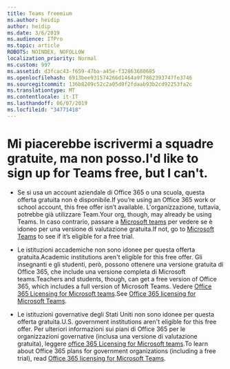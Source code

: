 ```yaml
---
title: Teams freemium
ms.author: heidip
author: heidip
ms.date: 3/6/2019
ms.audience: ITPro
ms.topic: article
ROBOTS: NOINDEX, NOFOLLOW
localization_priority: Normal
ms.custom: 997
ms.assetid: d3fcac43-f659-47ba-a45e-f32863680685
ms.openlocfilehash: 6913bee931574266d1464a9f7862393747fe3746
ms.sourcegitcommit: 136b8209c52c2a05d0f2fdaab93b2cd92253fa2c
ms.translationtype: MT
ms.contentlocale: it-IT
ms.lasthandoff: 06/07/2019
ms.locfileid: "34771418"
---
```

# <a name="id-like-to-sign-up-for-teams-free-but-i-cant"></a><span data-ttu-id="710ad-102">Mi piacerebbe iscrivermi a squadre gratuite, ma non posso.</span><span class="sxs-lookup"><span data-stu-id="710ad-102">I'd like to sign up for Teams free, but I can't.</span></span>

- <span data-ttu-id="710ad-103">Se si usa un account aziendale di Office 365 o una scuola, questa offerta gratuita non è disponibile.</span><span class="sxs-lookup"><span data-stu-id="710ad-103">If you’re using an Office 365 work or school account, this free offer isn’t available.</span></span> <span data-ttu-id="710ad-104">L'organizzazione, tuttavia, potrebbe già utilizzare Team.</span><span class="sxs-lookup"><span data-stu-id="710ad-104">Your org, though, may already be using Teams.</span></span> <span data-ttu-id="710ad-105">In caso contrario, passare a [Microsoft teams](https://products.office.com/microsoft-teams/group-chat-software) per vedere se è idoneo per una versione di valutazione gratuita.</span><span class="sxs-lookup"><span data-stu-id="710ad-105">If not, go to [Microsoft Teams](https://products.office.com/microsoft-teams/group-chat-software) to see if it’s eligible for a free trial.</span></span>

- <span data-ttu-id="710ad-106">Le istituzioni accademiche non sono idonee per questa offerta gratuita.</span><span class="sxs-lookup"><span data-stu-id="710ad-106">Academic institutions aren't eligible for this free offer.</span></span> <span data-ttu-id="710ad-107">Gli insegnanti e gli studenti, però, possono ottenere una versione gratuita di Office 365, che include una versione completa di Microsoft teams.</span><span class="sxs-lookup"><span data-stu-id="710ad-107">Teachers and students, though, can get a free version of Office 365, which includes a full version of Microsoft Teams.</span></span> <span data-ttu-id="710ad-108">Vedere [Office 365 Licensing for Microsoft teams](https://docs.microsoft.com/microsoftteams/office-365-licensing).</span><span class="sxs-lookup"><span data-stu-id="710ad-108">See [Office 365 licensing for Microsoft Teams](https://docs.microsoft.com/microsoftteams/office-365-licensing).</span></span>

- <span data-ttu-id="710ad-109">Le istituzioni governative degli Stati Uniti non sono idonee per questa offerta gratuita.</span><span class="sxs-lookup"><span data-stu-id="710ad-109">U.S. government institutions aren't eligible for this free offer.</span></span> <span data-ttu-id="710ad-110">Per ulteriori informazioni sui piani di Office 365 per le organizzazioni governative (inclusa una versione di valutazione gratuita), leggere [office 365 Licensing for Microsoft teams](https://docs.microsoft.com/microsoftteams/office-365-licensing).</span><span class="sxs-lookup"><span data-stu-id="710ad-110">To learn about Office 365 plans for government organizations (including a free trial), read [Office 365 licensing for Microsoft Teams](https://docs.microsoft.com/microsoftteams/office-365-licensing).</span></span>


